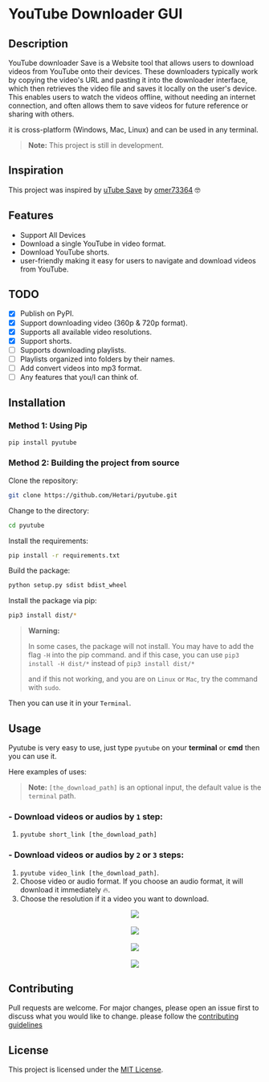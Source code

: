 # YouTube Downloader GUI

## Description

YouTube downloader Save is a Website tool that allows users to download videos from YouTube onto their devices. These downloaders typically work by copying the video's URL and pasting it into the downloader interface, which then retrieves the video file and saves it locally on the user's device. This enables users to watch the videos offline, without needing an internet connection, and often allows them to save videos for future reference or sharing with others.

it is cross-platform (Windows, Mac, Linux) and can be used in any terminal.

> **Note:** This project is still in development.

## Inspiration

This project was inspired by [uTube Save](https://github.com/omer73364/uTube/) by [omer73364](https://github.com/omer73364) 🤓

## Features

- Support All Devices
- Download a single YouTube in video format.
- Download YouTube shorts.
- user-friendly making it easy for users to navigate and download videos from YouTube.

## TODO

- [x] Publish on PyPI.
- [x] Support downloading video (360p & 720p format).
- [x] Supports all available video resolutions.
- [x] Support shorts.
- [ ] Supports downloading playlists.
- [ ] Playlists organized into folders by their names.
- [ ] Add convert videos into mp3 format.
- [ ] Any features that you/I can think of.

## Installation

### Method 1: Using Pip

```bash
pip install pyutube
```

### Method 2: Building the project from source

Clone the repository:

```bash
git clone https://github.com/Hetari/pyutube.git
```

Change to the directory:

```bash
cd pyutube
```

Install the requirements:

```bash
pip install -r requirements.txt
```

Build the package:

```bash
python setup.py sdist bdist_wheel
```

Install the package via pip:

```bash
pip3 install dist/*
```

> **Warning:**
>
> In some cases, the package will not install. You may have to add the flag `-H` into the pip command. and if this case, you can use `pip3 install -H dist/*` instead of `pip3 install dist/*`
>
> and if this not working, and you are on `Linux` or `Mac`, try the command with `sudo`.

Then you can use it in your `Terminal`.

## Usage

Pyutube is very easy to use, just type `pyutube` on your **terminal** or **cmd** then you can use it.

Here examples of uses:

> **Note:** `[the_download_path]` is an optional input, the default value is the `terminal` path.

### **- Download videos or audios by `1` step:**

1. `pyutube short_link [the_download_path]`

### **- Download videos or audios by `2` or `3` steps:**

1.  `pyutube video_link [the_download_path]`.
2.  Choose video or audio format. If you choose an audio format, it will download it immediately 🔥.
3.  Choose the resolution if it a video you want to download.

<div style="text-align: center;">
    <img src="pyutube/images/image1.png" />
    <br />
    <br />
    <img src="pyutube/images/image2.png" />
    <br />
    <br />
    <img src="pyutube/images/image3.png" />
    <br />
    <br />
    <img src="pyutube/images/image4.png" />

</div>

## Contributing

Pull requests are welcome. For major changes, please open an issue first to discuss what you would like to change.
please follow the [contributing guidelines](https://github.com/Hetari/pyutube/blob/main/CONTRIBUTING.md)

## License

This project is licensed under the [MIT License](https://github.com/Hetari/pyutube/blob/main/LICENSE.md).

